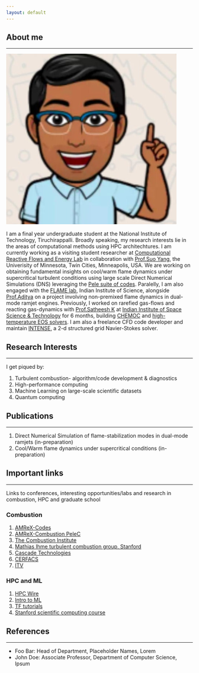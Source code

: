 ```yaml
---
layout: default
---
```


## About me 
---
<img class="profile-picture" src="profile.jpg">

I am a final year undergraduate student at the National Institute of Technology, Tiruchirappalli. Broadly speaking, my research interests lie in the areas of computational methods using HPC architechtures. I am currently working as a visiting student researcher at [Computational Reactive Flows and Energy Lab](https://crfel.umn.edu/) in collaboration with [Prof.Suo Yang](https://cse.umn.edu/me/suo-yang), the Univerisity of Minnesota, Twin Cities, Minneapolis, USA. We are working on obtaining fundamental insights on cool/warm flame dynamics under supercritical turbulent conditions using large scale Direct Numerical Simulations (DNS) leveraging the [Pele suite of codes](https://amrex-combustion.github.io/). Paralelly, I am also engaged with the [FLAME lab](http://cds.iisc.ac.in/faculty/konduriadi/), Indian Institute of Science, alongside [Prof.Aditya](https://cds.iisc.ac.in/people/faculty/name/konduri-aditya/) on a project involving non-premixed flame dynamics in dual-mode ramjet engines. Previously, I worked on rarefied gas-flows and reacting gas-dynamics with [Prof.Satheesh K](https://www.iist.ac.in/aerospace/satheeshk) at [Indian Institute of Space Science & Technology](https://www.iist.ac.in/aboutus/institute) for 6 months, building [CHEMOC](https://github.com/RSuryaNarayan/CHEMOC) and [high-temperature EOS solvers](https://github.com/RSuryaNarayan/High-Temperature-Gas-Dynamics). I am also a freelance CFD code developer and maintain [INTENSE](https://github.com/RSuryaNarayan/INT--E--NSE), a 2-d structured grid Navier-Stokes solver.

## Research Interests
---
I get piqued by:
1. Turbulent combustion- algorithm/code development & diagnostics
2. High-performance computing 
3. Machine Learning on large-scale scientific datasets
4. Quantum computing

## Publications
---
1. Direct Numerical Simulation of flame-stabilization modes in dual-mode ramjets (in-preparation)
2. Cool/Warm flame dynamics under supercritical conditions (in-preparation)

## Important links
---
Links to conferences, interesting opportunities/labs and research in combustion, HPC and graduate school

### Combustion
1. [AMReX-Codes](https://amrex-codes.github.io/)
2. [AMReX-Combustion PeleC](https://amrex-combustion.github.io/)
3. [The Combustion Institute](https://www.combustioninstitute.org/)
4. [Mathias Ihme turbulent combustion group, Stanford](https://web.stanford.edu/group/ihmegroup/cgi-bin/MatthiasIhme/)
5. [Cascade Technologies](https://www.cascadetechnologies.com/)
6. [CERFACS](https://cerfacs.fr/)
7. [ITV](https://www.itv.rwth-aachen.de/)

### HPC and ML
1. [HPC Wire](https://www.hpcwire.com/)
2. [Intro to ML](https://developers.google.com/machine-learning/crash-course/ml-intro)
3. [TF tutorials](https://www.tensorflow.org/tutorials)
4. [Stanford scientific computing course](https://github.com/CME211/notes/blob/master/README.md)

## References
---
* Foo Bar: Head of Department, Placeholder Names, Lorem
* John Doe: Associate Professor, Department of Computer Science, Ipsum
